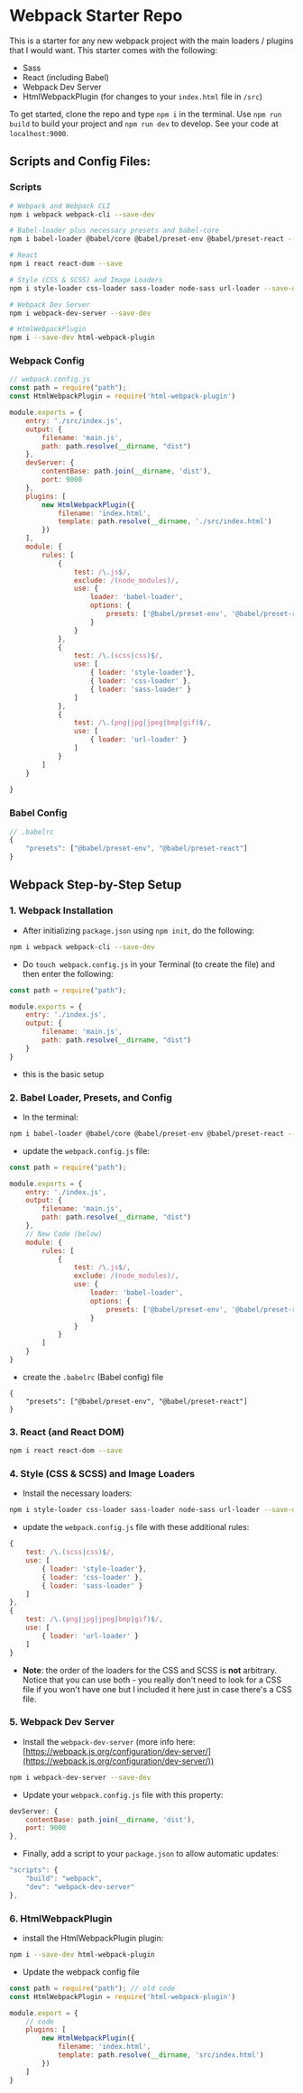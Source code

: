 # Webpack Starter Repo

This is a starter for any new webpack project with the main loaders / plugins that I would want. This starter comes with the following:
- Sass
- React (including Babel)
- Webpack Dev Server
- HtmlWebpackPlugin (for changes to your `index.html` file in `/src`)

To get started, clone the repo and type `npm i` in the terminal. Use `npm run build` to build your project and `npm run dev` to develop. See your code at `localhost:9000`. 

## Scripts and Config Files:

### Scripts

```sh
# Webpack and Webpack CLI
npm i webpack webpack-cli --save-dev

# Babel-loader plus necessary presets and babel-core
npm i babel-loader @babel/core @babel/preset-env @babel/preset-react --save-dev

# React
npm i react react-dom --save

# Style (CSS & SCSS) and Image Loaders
npm i style-loader css-loader sass-loader node-sass url-loader --save-dev

# Webpack Dev Server
npm i webpack-dev-server --save-dev

# HtmlWebpackPlugin
npm i --save-dev html-webpack-plugin
```

### Webpack Config

```js
// webpack.config.js
const path = require("path");
const HtmlWebpackPlugin = require('html-webpack-plugin')

module.exports = {
    entry: './src/index.js',
    output: {
        filename: 'main.js',
        path: path.resolve(__dirname, "dist")
    },
    devServer: {
        contentBase: path.join(__dirname, 'dist'),
        port: 9000
    },
    plugins: [
        new HtmlWebpackPlugin({
            filename: 'index.html',
            template: path.resolve(__dirname, './src/index.html')
        })
    ],
    module: {
        rules: [
            {
                test: /\.js$/,
                exclude: /(node_modules)/,
                use: {
                    loader: 'babel-loader',
                    options: {
                        presets: ['@babel/preset-env', '@babel/preset-react']
                    }
                }
            },
            {
                test: /\.(scss|css)$/,
                use: [
                    { loader: 'style-loader'},
                    { loader: 'css-loader' },
                    { loader: 'sass-loader' }
                ]
            },
            {
                test: /\.(png|jpg|jpeg|bmp|gif)$/,
                use: [
                    { loader: 'url-loader' }
                ]
            }
        ]
    }
    
}
```

### Babel Config

```js
// .babelrc
{
    "presets": ["@babel/preset-env", "@babel/preset-react"]
}
```

## Webpack Step-by-Step Setup

### 1. Webpack Installation

- After initializing `package.json` using `npm init`, do the following:

```sh
npm i webpack webpack-cli --save-dev
```
- Do `touch webpack.config.js` in your Terminal (to create the file) and then enter the following:

```js
const path = require("path");

module.exports = {
    entry: './index.js',
    output: {
        filename: 'main.js',
        path: path.resolve(__dirname, "dist")
    }
}
```
- this is the basic setup

### 2. Babel Loader, Presets, and Config

- In the terminal:

```sh
npm i babel-loader @babel/core @babel/preset-env @babel/preset-react --save-dev
```
- update the `webpack.config.js` file:

```js
const path = require("path");

module.exports = {
    entry: './index.js',
    output: {
        filename: 'main.js',
        path: path.resolve(__dirname, "dist")
    },
    // New Code (below)
    module: {
        rules: [
            {
                test: /\.js$/,
                exclude: /(node_modules)/,
                use: {
                    loader: 'babel-loader',
                    options: {
                        presets: ['@babel/preset-env', '@babel/preset-react']
                    }
                }
            }
        ]
    } 
}
```
- create the `.babelrc` (Babel config) file

```
{
    "presets": ["@babel/preset-env", "@babel/preset-react"]
}
```

### 3. React (and React DOM)

```sh
npm i react react-dom --save
```

### 4. Style (CSS & SCSS) and Image Loaders

- Install the necessary loaders:

```sh
npm i style-loader css-loader sass-loader node-sass url-loader --save-dev
```
- update the `webpack.config.js` file with these additional rules:

```js
{
    test: /\.(scss|css)$/,
    use: [
        { loader: 'style-loader'},
        { loader: 'css-loader' },
        { loader: 'sass-loader' }
    ]
},
{
    test: /\.(png|jpg|jpeg|bmp|gif)$/,
    use: [
        { loader: 'url-loader' }
    ]
}
```

- **Note**: the order of the loaders for the CSS and SCSS is **not** arbitrary. Notice that you can use both - you really don't need to look for a CSS file if you won't have one but I included it here just in case there's a CSS file.

### 5. Webpack Dev Server

- Install the `webpack-dev-server` (more info here: [https://webpack.js.org/configuration/dev-server/](https://webpack.js.org/configuration/dev-server/))

```sh
npm i webpack-dev-server --save-dev
```
- Update your `webpack.config.js` file with this property:

```js
devServer: {
    contentBase: path.join(__dirname, 'dist'),
    port: 9000
},
```

- Finally, add a script to your `package.json` to allow automatic updates:

```js
"scripts": {
    "build": "webpack",
    "dev": "webpack-dev-server"
},
```

### 6. HtmlWebpackPlugin

- install the HtmlWebpackPlugin plugin:

```sh
npm i --save-dev html-webpack-plugin
```
- Update the webpack config file

```js
const path = require("path"); // old code
const HtmlWebpackPlugin = require('html-webpack-plugin')

module.export = {
    // code
    plugins: [
        new HtmlWebpackPlugin({
            filename: 'index.html',
            template: path.resolve(__dirname, 'src/index.html')
        })
    ]
}
```


